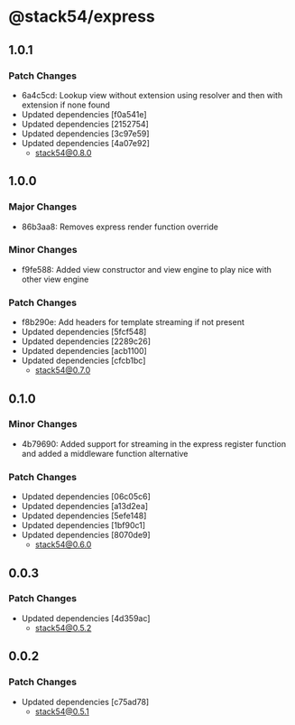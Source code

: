 # @stack54/express

## 1.0.1

### Patch Changes

- 6a4c5cd: Lookup view without extension using resolver and then with extension if none found
- Updated dependencies [f0a541e]
- Updated dependencies [2152754]
- Updated dependencies [3c97e59]
- Updated dependencies [4a07e92]
  - stack54@0.8.0

## 1.0.0

### Major Changes

- 86b3aa8: Removes express render function override

### Minor Changes

- f9fe588: Added view constructor and view engine to play nice with other view engine

### Patch Changes

- f8b290e: Add headers for template streaming if not present
- Updated dependencies [5fcf548]
- Updated dependencies [2289c26]
- Updated dependencies [acb1100]
- Updated dependencies [cfcb1bc]
  - stack54@0.7.0

## 0.1.0

### Minor Changes

- 4b79690: Added support for streaming in the express register function and added a middleware function alternative

### Patch Changes

- Updated dependencies [06c05c6]
- Updated dependencies [a13d2ea]
- Updated dependencies [5efe148]
- Updated dependencies [1bf90c1]
- Updated dependencies [8070de9]
  - stack54@0.6.0

## 0.0.3

### Patch Changes

- Updated dependencies [4d359ac]
  - stack54@0.5.2

## 0.0.2

### Patch Changes

- Updated dependencies [c75ad78]
  - stack54@0.5.1
